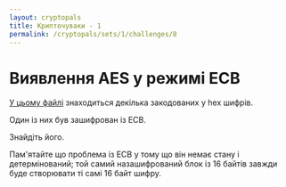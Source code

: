 ```yaml
---
layout: cryptopals
title: Крипточуваки - 1
permalink: /cryptopals/sets/1/challenges/8
---
```


# Виявлення AES у режимі ECB
[У цьому файлі](https://cryptopals.com/static/challenge-data/8.txt) знаходиться декілька закодованих у hex шифрів.

Один із них був зашифрован із ECB.

Знайдіть його.

Пам'ятайте що проблема із ECB у тому що він немає стану і детермінований; той самий назашифрований блок із 16 байтів завжди буде створювати ті самі 16 байт шифру.

